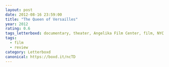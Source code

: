 ```yaml
---
layout: post 
date: 2012-08-16 23:59:00
title: "The Queen of Versailles"
year: 2012
rating: 0.6
tags_letterboxd: documentary, theater, Angelika Film Center, film, NYC
tags:
  - film
  - review
category: Letterboxd
canonical: https://boxd.it/ncTD
---
```

